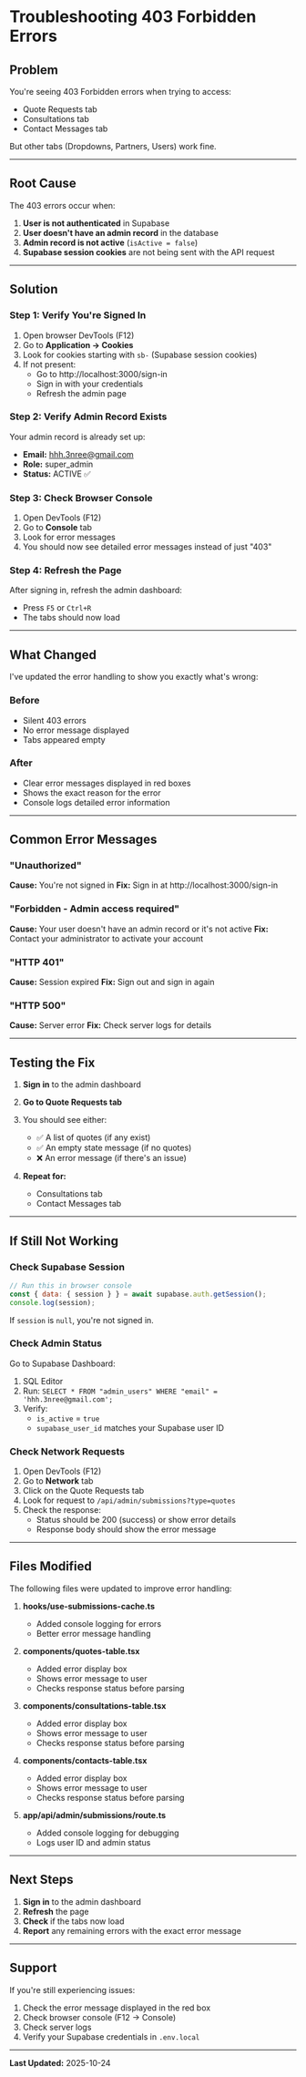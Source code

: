 # Troubleshooting 403 Forbidden Errors

## Problem

You're seeing 403 Forbidden errors when trying to access:
- Quote Requests tab
- Consultations tab
- Contact Messages tab

But other tabs (Dropdowns, Partners, Users) work fine.

---

## Root Cause

The 403 errors occur when:
1. **User is not authenticated** in Supabase
2. **User doesn't have an admin record** in the database
3. **Admin record is not active** (`isActive = false`)
4. **Supabase session cookies** are not being sent with the API request

---

## Solution

### Step 1: Verify You're Signed In

1. Open browser DevTools (F12)
2. Go to **Application → Cookies**
3. Look for cookies starting with `sb-` (Supabase session cookies)
4. If not present:
   - Go to http://localhost:3000/sign-in
   - Sign in with your credentials
   - Refresh the admin page

### Step 2: Verify Admin Record Exists

Your admin record is already set up:
- **Email:** hhh.3nree@gmail.com
- **Role:** super_admin
- **Status:** ACTIVE ✅

### Step 3: Check Browser Console

1. Open DevTools (F12)
2. Go to **Console** tab
3. Look for error messages
4. You should now see detailed error messages instead of just "403"

### Step 4: Refresh the Page

After signing in, refresh the admin dashboard:
- Press `F5` or `Ctrl+R`
- The tabs should now load

---

## What Changed

I've updated the error handling to show you exactly what's wrong:

### Before
- Silent 403 errors
- No error message displayed
- Tabs appeared empty

### After
- Clear error messages displayed in red boxes
- Shows the exact reason for the error
- Console logs detailed error information

---

## Common Error Messages

### "Unauthorized"
**Cause:** You're not signed in
**Fix:** Sign in at http://localhost:3000/sign-in

### "Forbidden - Admin access required"
**Cause:** Your user doesn't have an admin record or it's not active
**Fix:** Contact your administrator to activate your account

### "HTTP 401"
**Cause:** Session expired
**Fix:** Sign out and sign in again

### "HTTP 500"
**Cause:** Server error
**Fix:** Check server logs for details

---

## Testing the Fix

1. **Sign in** to the admin dashboard
2. **Go to Quote Requests tab**
3. You should see either:
   - ✅ A list of quotes (if any exist)
   - ✅ An empty state message (if no quotes)
   - ❌ An error message (if there's an issue)

4. **Repeat for:**
   - Consultations tab
   - Contact Messages tab

---

## If Still Not Working

### Check Supabase Session

```javascript
// Run this in browser console
const { data: { session } } = await supabase.auth.getSession();
console.log(session);
```

If `session` is `null`, you're not signed in.

### Check Admin Status

Go to Supabase Dashboard:
1. SQL Editor
2. Run: `SELECT * FROM "admin_users" WHERE "email" = 'hhh.3nree@gmail.com';`
3. Verify:
   - `is_active` = `true`
   - `supabase_user_id` matches your Supabase user ID

### Check Network Requests

1. Open DevTools (F12)
2. Go to **Network** tab
3. Click on the Quote Requests tab
4. Look for request to `/api/admin/submissions?type=quotes`
5. Check the response:
   - Status should be 200 (success) or show error details
   - Response body should show the error message

---

## Files Modified

The following files were updated to improve error handling:

1. **hooks/use-submissions-cache.ts**
   - Added console logging for errors
   - Better error message handling

2. **components/quotes-table.tsx**
   - Added error display box
   - Shows error message to user
   - Checks response status before parsing

3. **components/consultations-table.tsx**
   - Added error display box
   - Shows error message to user
   - Checks response status before parsing

4. **components/contacts-table.tsx**
   - Added error display box
   - Shows error message to user
   - Checks response status before parsing

5. **app/api/admin/submissions/route.ts**
   - Added console logging for debugging
   - Logs user ID and admin status

---

## Next Steps

1. **Sign in** to the admin dashboard
2. **Refresh** the page
3. **Check** if the tabs now load
4. **Report** any remaining errors with the exact error message

---

## Support

If you're still experiencing issues:

1. Check the error message displayed in the red box
2. Check browser console (F12 → Console)
3. Check server logs
4. Verify your Supabase credentials in `.env.local`

---

**Last Updated:** 2025-10-24

